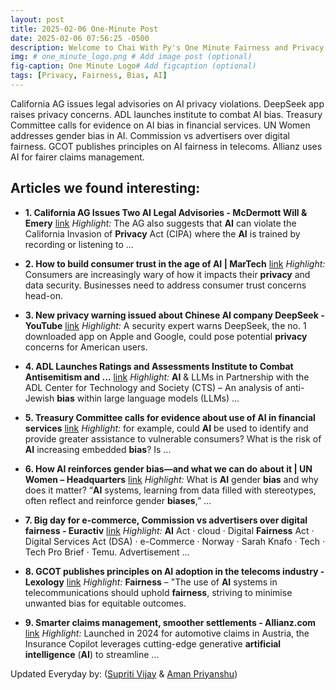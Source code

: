 ```yaml
---
layout: post
title: 2025-02-06 One-Minute Post
date: 2025-02-06 07:56:25 -0500
description: Welcome to Chai With Py's One Minute Fairness and Privacy, which aims to provide you the current happenings in the world of Fairness, Privacy, and AI.
img: # one_minute_logo.png # Add image post (optional)
fig-caption: One Minute Logo# Add figcaption (optional)
tags: [Privacy, Fairness, Bias, AI]
---
```


California AG issues legal advisories on AI privacy violations. DeepSeek app raises privacy concerns. ADL launches institute to combat AI bias. Treasury Committee calls for evidence on AI bias in financial services. UN Women addresses gender bias in AI. Commission vs advertisers over digital fairness. GCOT publishes principles on AI fairness in telecoms. Allianz uses AI for fairer claims management.

## Articles we found interesting:

- **1. California AG Issues Two <b>AI</b> Legal Advisories - McDermott Will &amp; Emery** [link](https://www.mwe.com/insights/california-ag-issues-two-ai-legal-advisories/)
_Highlight:_ The AG also suggests that <b>AI</b> can violate the California Invasion of <b>Privacy</b> Act (CIPA) where the <b>AI</b> is trained by recording or listening to&nbsp;...

- **2. How to build consumer trust in the age of <b>AI</b> | MarTech** [link](https://martech.org/how-to-build-consumer-trust-in-the-age-of-ai/)
_Highlight:_ Consumers are increasingly wary of how it impacts their <b>privacy</b> and data security. Businesses need to address consumer trust concerns head-on.

- **3. New <b>privacy</b> warning issued about Chinese <b>AI</b> company DeepSeek - YouTube** [link](https://www.youtube.com/watch%3Fv%3Daq5LvOJ08l8)
_Highlight:_ A security expert warns DeepSeek, the no. 1 downloaded app on Apple and Google, could pose potential <b>privacy</b> concerns for American users.

- **4. ADL Launches Ratings and Assessments Institute to Combat Antisemitism and ...** [link](https://www.adl.org/resources/press-release/adl-launches-ratings-and-assessments-institute-combat-antisemitism-and)
_Highlight:_ <b>AI</b> &amp; LLMs in Partnership with the ADL Center for Technology and Society (CTS) – An analysis of anti-Jewish <b>bias</b> within large language models (LLMs)&nbsp;...

- **5. Treasury Committee calls for evidence about use of <b>AI</b> in financial services** [link](https://www.lewissilkin.com/insights/2025/02/05/treasury-committee-calls-for-evidence-about-use-of-ai-in-financial-services-102jz5t)
_Highlight:_ for example, could <b>AI</b> be used to identify and provide greater assistance to vulnerable consumers? What is the risk of <b>AI</b> increasing embedded <b>bias</b>? Is&nbsp;...

- **6. How <b>AI</b> reinforces gender <b>bias</b>—and what we can do about it | UN Women – Headquarters** [link](https://www.unwomen.org/en/news-stories/interview/2025/02/how-ai-reinforces-gender-bias-and-what-we-can-do-about-it)
_Highlight:_ What is <b>AI</b> gender <b>bias</b> and why does it matter? “<b>AI</b> systems, learning from data filled with stereotypes, often reflect and reinforce gender <b>biases</b>,”&nbsp;...

- **7. Big day for e-commerce, Commission vs advertisers over digital <b>fairness</b> - Euractiv** [link](https://www.euractiv.com/section/tech/news/big-day-for-e-commerce-commission-vs-advertisers-over-digital-fairness/)
_Highlight:_ <b>AI</b> Act &middot; cloud &middot; Digital <b>Fairness</b> Act &middot; Digital Services Act (DSA) &middot; e-Commerce &middot; Norway &middot; Sarah Knafo &middot; Tech &middot; Tech Pro Brief &middot; Temu. Advertisement&nbsp;...

- **8. GCOT publishes principles on <b>AI</b> adoption in the telecoms industry - Lexology** [link](https://www.lexology.com/library/detail.aspx%3Fg%3D91dba00f-95ce-4b1b-a81c-2a34c0fc51c8)
_Highlight:_ <b>Fairness</b> – &quot;The use of <b>AI</b> systems in telecommunications should uphold <b>fairness</b>, striving to minimise unwanted bias for equitable outcomes.

- **9. Smarter claims management, smoother settlements - Allianz.com** [link](https://www.allianz.com/en/mediacenter/news/articles/250205-smarter-claims-management-smoother-settlements.html)
_Highlight:_ Launched in 2024 for automotive claims in Austria, the Insurance Copilot leverages cutting-edge generative <b>artificial intelligence</b> (<b>AI</b>) to streamline&nbsp;...


Updated Everyday by: (<a href="https://supritivijay.github.io/">Supriti Vijay</a> & <a href="https://amanpriyanshu.github.io/">Aman Priyanshu</a>)
